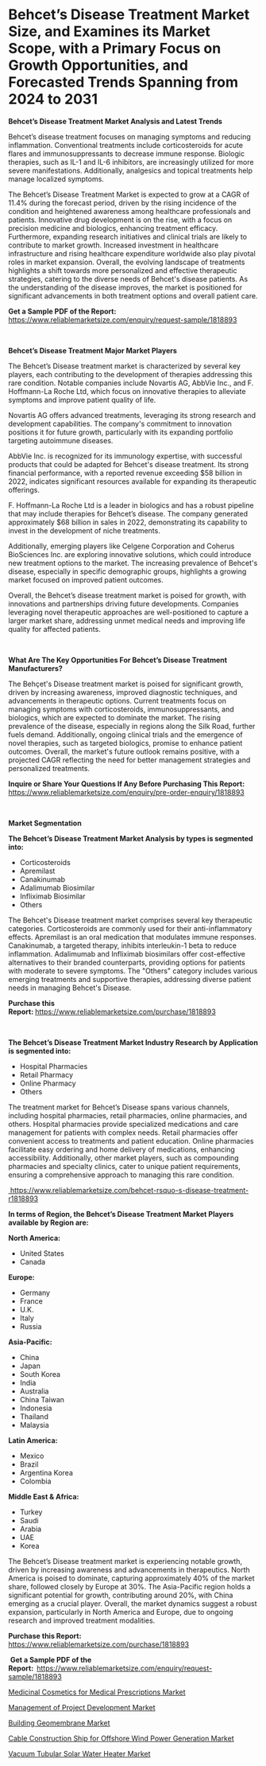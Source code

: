 <p><h1>Behcet’s Disease Treatment Market Size, and Examines its Market Scope, with a Primary Focus on Growth Opportunities, and Forecasted Trends Spanning from 2024 to 2031</h1></p><p><strong>Behcet’s Disease Treatment Market Analysis and Latest Trends</strong></p>
<p><p>Behcet’s disease treatment focuses on managing symptoms and reducing inflammation. Conventional treatments include corticosteroids for acute flares and immunosuppressants to decrease immune response. Biologic therapies, such as IL-1 and IL-6 inhibitors, are increasingly utilized for more severe manifestations. Additionally, analgesics and topical treatments help manage localized symptoms.</p><p>The Behcet’s Disease Treatment Market is expected to grow at a CAGR of 11.4% during the forecast period, driven by the rising incidence of the condition and heightened awareness among healthcare professionals and patients. Innovative drug development is on the rise, with a focus on precision medicine and biologics, enhancing treatment efficacy. Furthermore, expanding research initiatives and clinical trials are likely to contribute to market growth. Increased investment in healthcare infrastructure and rising healthcare expenditure worldwide also play pivotal roles in market expansion. Overall, the evolving landscape of treatments highlights a shift towards more personalized and effective therapeutic strategies, catering to the diverse needs of Behcet's disease patients. As the understanding of the disease improves, the market is positioned for significant advancements in both treatment options and overall patient care.</p></p>
<p><strong>Get a Sample PDF of the Report:&nbsp;</strong> <a href="https://www.reliablemarketsize.com/enquiry/request-sample/1818893?utm_campaign=1592&utm_medium=2&utm_source=Github&utm_content=ia&utm_term=15102024&utm_id=behcets-disease-treatment">https://www.reliablemarketsize.com/enquiry/request-sample/1818893</a></p>
<p>&nbsp;</p>
<p><strong>Behcet’s Disease Treatment Major Market Players</strong></p>
<p><p>The Behcet’s Disease treatment market is characterized by several key players, each contributing to the development of therapies addressing this rare condition. Notable companies include Novartis AG, AbbVie Inc., and F. Hoffmann-La Roche Ltd, which focus on innovative therapies to alleviate symptoms and improve patient quality of life.</p><p>Novartis AG offers advanced treatments, leveraging its strong research and development capabilities. The company's commitment to innovation positions it for future growth, particularly with its expanding portfolio targeting autoimmune diseases.</p><p>AbbVie Inc. is recognized for its immunology expertise, with successful products that could be adapted for Behcet's disease treatment. Its strong financial performance, with a reported revenue exceeding $58 billion in 2022, indicates significant resources available for expanding its therapeutic offerings.</p><p>F. Hoffmann-La Roche Ltd is a leader in biologics and has a robust pipeline that may include therapies for Behcet’s disease. The company generated approximately $68 billion in sales in 2022, demonstrating its capability to invest in the development of niche treatments.</p><p>Additionally, emerging players like Celgene Corporation and Coherus BioSciences Inc. are exploring innovative solutions, which could introduce new treatment options to the market. The increasing prevalence of Behcet's disease, especially in specific demographic groups, highlights a growing market focused on improved patient outcomes.</p><p>Overall, the Behcet’s disease treatment market is poised for growth, with innovations and partnerships driving future developments. Companies leveraging novel therapeutic approaches are well-positioned to capture a larger market share, addressing unmet medical needs and improving life quality for affected patients.</p></p>
<p>&nbsp;</p>
<p><strong>What Are The Key Opportunities For Behcet’s Disease Treatment Manufacturers?</strong></p>
<p><p>The Behçet's Disease treatment market is poised for significant growth, driven by increasing awareness, improved diagnostic techniques, and advancements in therapeutic options. Current treatments focus on managing symptoms with corticosteroids, immunosuppressants, and biologics, which are expected to dominate the market. The rising prevalence of the disease, especially in regions along the Silk Road, further fuels demand. Additionally, ongoing clinical trials and the emergence of novel therapies, such as targeted biologics, promise to enhance patient outcomes. Overall, the market's future outlook remains positive, with a projected CAGR reflecting the need for better management strategies and personalized treatments.</p></p>
<p><strong>Inquire or Share Your Questions If Any Before Purchasing This Report:</strong> <a href="https://www.reliablemarketsize.com/enquiry/pre-order-enquiry/1818893?utm_campaign=1592&utm_medium=2&utm_source=Github&utm_content=ia&utm_term=15102024&utm_id=behcets-disease-treatment">https://www.reliablemarketsize.com/enquiry/pre-order-enquiry/1818893</a></p>
<p>&nbsp;</p>
<p><strong>Market Segmentation</strong></p>
<p><strong>The Behcet’s Disease Treatment Market Analysis by types is segmented into:</strong></p>
<p><ul><li>Corticosteroids</li><li>Apremilast</li><li>Canakinumab</li><li>Adalimumab Biosimilar</li><li>Infliximab Biosimilar</li><li>Others</li></ul></p>
<p><p>The Behcet's Disease treatment market comprises several key therapeutic categories. Corticosteroids are commonly used for their anti-inflammatory effects. Apremilast is an oral medication that modulates immune responses. Canakinumab, a targeted therapy, inhibits interleukin-1 beta to reduce inflammation. Adalimumab and Infliximab biosimilars offer cost-effective alternatives to their branded counterparts, providing options for patients with moderate to severe symptoms. The "Others" category includes various emerging treatments and supportive therapies, addressing diverse patient needs in managing Behcet's Disease.</p></p>
<p><strong>Purchase this Report:&nbsp;</strong><a href="https://www.reliablemarketsize.com/purchase/1818893?utm_campaign=1592&utm_medium=2&utm_source=Github&utm_content=ia&utm_term=15102024&utm_id=behcets-disease-treatment">https://www.reliablemarketsize.com/purchase/1818893</a></p>
<p>&nbsp;</p>
<p><strong>The Behcet’s Disease Treatment Market Industry Research by Application is segmented into:</strong></p>
<p><ul><li>Hospital Pharmacies</li><li>Retail Pharmacy</li><li>Online Pharmacy</li><li>Others</li></ul></p>
<p><p>The treatment market for Behcet’s Disease spans various channels, including hospital pharmacies, retail pharmacies, online pharmacies, and others. Hospital pharmacies provide specialized medications and care management for patients with complex needs. Retail pharmacies offer convenient access to treatments and patient education. Online pharmacies facilitate easy ordering and home delivery of medications, enhancing accessibility. Additionally, other market players, such as compounding pharmacies and specialty clinics, cater to unique patient requirements, ensuring a comprehensive approach to managing this rare condition.</p></p>
<p><a href="https://www.reliablemarketsize.com/behcet-rsquo-s-disease-treatment-r1818893?utm_campaign=1592&utm_medium=2&utm_source=Github&utm_content=ia&utm_term=15102024&utm_id=behcets-disease-treatment">&nbsp;https://www.reliablemarketsize.com/behcet-rsquo-s-disease-treatment-r1818893</a></p>
<p><strong>In terms of Region, the Behcet’s Disease Treatment Market Players available by Region are:</strong></p>
<p>
    <p> <strong> North America: </strong>
        <ul>
            <li>United States</li>
            <li>Canada</li>
        </ul>
        </p> 
    <p> <strong> Europe: </strong>
        <ul>
            <li>Germany</li>
            <li>France</li>
            <li>U.K.</li>
            <li>Italy</li>
            <li>Russia</li>
        </ul>
        </p> 
    <p> <strong> Asia-Pacific: </strong>
        <ul>
            <li>China</li>
            <li>Japan</li>
            <li>South Korea</li>
            <li>India</li>
            <li>Australia</li>
            <li>China Taiwan</li>
            <li>Indonesia</li>
            <li>Thailand</li>
            <li>Malaysia</li>
        </ul>
        </p> 
    <p> <strong> Latin America: </strong>
        <ul>
            <li>Mexico</li>
            <li>Brazil</li>
            <li>Argentina Korea</li>
            <li>Colombia</li>
        </ul>
        </p> 
    <p> <strong> Middle East & Africa: </strong>
        <ul>
            <li>Turkey</li>
            <li>Saudi</li>
            <li>Arabia</li>
            <li>UAE</li>
            <li>Korea</li>
        </ul>
    </p>
    </p>
<p><p>The Behcet’s Disease treatment market is experiencing notable growth, driven by increasing awareness and advancements in therapeutics. North America is poised to dominate, capturing approximately 40% of the market share, followed closely by Europe at 30%. The Asia-Pacific region holds a significant potential for growth, contributing around 20%, with China emerging as a crucial player. Overall, the market dynamics suggest a robust expansion, particularly in North America and Europe, due to ongoing research and improved treatment modalities.</p></p>
<p><strong>Purchase this Report: </strong><a href="https://www.reliablemarketsize.com/purchase/1818893?utm_campaign=1592&utm_medium=2&utm_source=Github&utm_content=ia&utm_term=15102024&utm_id=behcets-disease-treatment">https://www.reliablemarketsize.com/purchase/1818893</a></p>
<p>&nbsp;<strong>Get a Sample PDF of the Report:&nbsp;&nbsp;</strong><a href="https://www.reliablemarketsize.com/enquiry/request-sample/1818893?utm_campaign=1592&utm_medium=2&utm_source=Github&utm_content=ia&utm_term=15102024&utm_id=behcets-disease-treatment">https://www.reliablemarketsize.com/enquiry/request-sample/1818893</a></p>
<p><strong></strong></p>
<p><p><a href="https://www.linkedin.com/pulse/global-medicinal-cosmetics-medical-prescriptions-11-cagr-forecast-mzpae?trk=public_post_embed_feed-article-content&utm_campaign=1592&utm_medium=2&utm_source=Github&utm_content=ia&utm_term=15102024&utm_id=behcets-disease-treatment">Medicinal Cosmetics for Medical Prescriptions Market</a></p><p><a href="https://www.linkedin.com/pulse/ment-market-players-size-geographical-regions-forecast-2024-mt9ic?trk=public_post_embed_feed-article-content&utm_campaign=1592&utm_medium=2&utm_source=Github&utm_content=ia&utm_term=15102024&utm_id=behcets-disease-treatment">Management of Project Development Market</a></p><p><a href="https://www.linkedin.com/pulse/building-geomembrane-market-global-trends-forecast-2024-xb82f?trk=public_post_embed_feed-article-content&utm_campaign=1592&utm_medium=2&utm_source=Github&utm_content=ia&utm_term=15102024&utm_id=behcets-disease-treatment">Building Geomembrane Market</a></p><p><a href="https://www.linkedin.com/pulse/cable-construction-ship-offshore-wind-power-generation-sector-co2je?trk=public_post_embed_feed-article-content&utm_campaign=1592&utm_medium=2&utm_source=Github&utm_content=ia&utm_term=15102024&utm_id=behcets-disease-treatment">Cable Construction Ship for Offshore Wind Power Generation Market</a></p><p><a href="https://www.linkedin.com/pulse/insights-vacuum-tubular-solar-water-heater-market-players-cjphc?trk=public_post_embed_feed-article-content&utm_campaign=1592&utm_medium=2&utm_source=Github&utm_content=ia&utm_term=15102024&utm_id=behcets-disease-treatment">Vacuum Tubular Solar Water Heater Market</a></p></p>